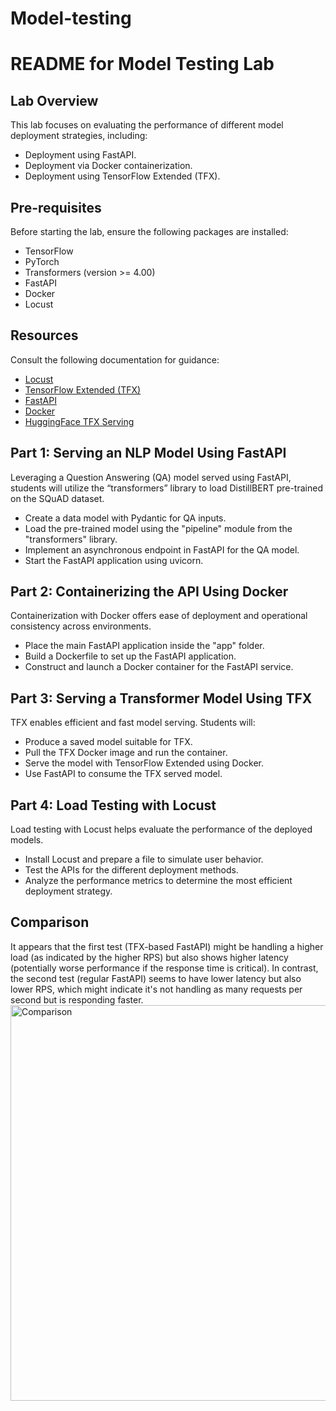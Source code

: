 # Model-testing
# README for Model Testing Lab

## Lab Overview

This lab focuses on evaluating the performance of different model deployment strategies, including:

- Deployment using FastAPI.
- Deployment via Docker containerization.
- Deployment using TensorFlow Extended (TFX).


## Pre-requisites

Before starting the lab, ensure the following packages are installed:

- TensorFlow
- PyTorch
- Transformers (version >= 4.00)
- FastAPI
- Docker
- Locust

## Resources

Consult the following documentation for guidance:

- [Locust](https://docs.locust.io)
- [TensorFlow Extended (TFX)](https://www.tensorflow.org/tfx/guide)
- [FastAPI](https://fastapi.tiangolo.com)
- [Docker](https://docs.docker.com)
- [HuggingFace TFX Serving](https://huggingface.co/blog/tf-serving)

## Part 1: Serving an NLP Model Using FastAPI

Leveraging a Question Answering (QA) model served using FastAPI, students will utilize the “transformers” library to load DistillBERT pre-trained on the SQuAD dataset.

- Create a data model with Pydantic for QA inputs.
- Load the pre-trained model using the "pipeline" module from the "transformers" library.
- Implement an asynchronous endpoint in FastAPI for the QA model.
- Start the FastAPI application using uvicorn.

## Part 2: Containerizing the API Using Docker

Containerization with Docker offers ease of deployment and operational consistency across environments.

- Place the main FastAPI application inside the "app" folder.
- Build a Dockerfile to set up the FastAPI application.
- Construct and launch a Docker container for the FastAPI service.

## Part 3: Serving a Transformer Model Using TFX

TFX enables efficient and fast model serving. Students will:

- Produce a saved model suitable for TFX.
- Pull the TFX Docker image and run the container.
- Serve the model with TensorFlow Extended using Docker.
- Use FastAPI to consume the TFX served model.

## Part 4: Load Testing with Locust

Load testing with Locust helps evaluate the performance of the deployed models.

- Install Locust and prepare a file to simulate user behavior.
- Test the APIs for the different deployment methods.
- Analyze the performance metrics to determine the most efficient deployment strategy.
  
## Comparison
It appears that the first test (TFX-based FastAPI) might be handling a higher load (as indicated by the higher RPS) but also shows higher latency (potentially worse performance if the response time is critical). In contrast, the second test (regular FastAPI) seems to have lower latency but also lower RPS, which might indicate it's not handling as many requests per second but is responding faster.
<img width="633" alt="Comparison" src="https://github.com/hkhey/Model-testing/assets/76151779/312150ad-d257-486b-9452-8ed4be8a15f3">
